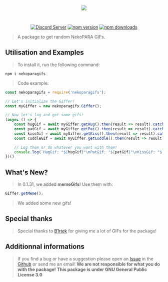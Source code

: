 <div align="center">
    <br />
    <p>
        <a href="https://nekopara.com/en/introduction_en"><img src="https://cdn.discordapp.com/attachments/670181225477963776/960575986930434068/nekoparagifs.png" /></a>
    </p>
    <br />
    <p>
        <a href="https://discord.gg/FyrQgpeSnR"><img src="https://img.shields.io/discord/605900262581993472?color=5865F2&logo=discord&logoColor=white" alt="Discord Server" /></a>
        <a href="https://www.npmjs.com/package/nekoparagifs"><img src="https://img.shields.io/npm/v/nekoparagifs.svg?maxAge=3600" alt="npm version" /></a>
        <a href="https://www.npmjs.com/package/nekoparagifs"><img src="https://img.shields.io/npm/dt/nekoparagifs.svg?maxAge=3600" alt="npm downloads" /></a>
    </p>
</div>

> A package to get random NekoPARA GIFs.
## Utilisation and Examples
> To install it, run the following command:
```batch
npm i nekoparagifs
```
> Code example:
```js
const nekoparagifs = require('nekoparagifs');

// Let's initialize the Giffer!
const myGiffer = new nekoparagifs.Giffer();

// Now let's log and get some gifs!
(async () => {
    const hugGif = await myGiffer.getHug().then(result => result).catch(e => console.error(e));
    const patGif = await myGiffer.getPat().then(result => result).catch(e => console.error(e));
    const kissGif = await myGiffer.getKiss().then(result => result).catch(e => console.error(e));
    const cuddleGif = await myGiffer.getCuddle().then(result => result).catch(e => console.error(e));

    // Log them or do whatever you want with them!
    console.log(`HugGif: "${hugGif}"\nPatGif: "${patGif}"\nKissGif: "${kissGif}"\nCuddleGif: "${cuddleGif}"`)
})()
```
## What's New?
> In 0.1.31, we added **memeGifs**! Use them with:
```js
Giffer.getMeme();
```
> We added some new gifs!
## Special thanks
> Special thanks to  [B1rtek](https://www.youtube.com/channel/UCzKinHghI5ITVXt4fndkrRw) for giving me a lot of GIFs for the package!
## Additionnal informations
> If you find a bug or have a suggestion please open an [Issue](https://github.com/TheDogHusky/nekoparagifs/issues) in the [Github](https://github.com/TheDogHusky/nekoparagifs) or send me an email!
> **We are not responsible for what you do with the package!**
> __This package is under GNU General Public License 3.0__